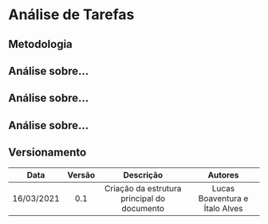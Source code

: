 # Análise de Tarefas

## Metodologia

## Análise sobre...

## Análise sobre...

## Análise sobre...

## Versionamento
|   Data   | Versão |                   Descrição                  |              Autores              |
| :------: | :----: | :------------------------------------------: | :-------------------------------: |
|16/03/2021|   0.1  | Criação da estrutura principal do documento  |Lucas Boaventura e Ítalo Alves |